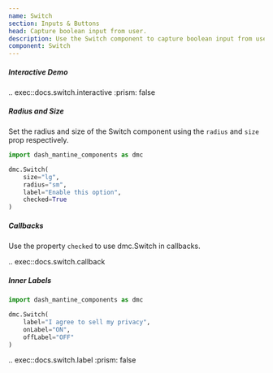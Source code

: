 ```yaml
---
name: Switch
section: Inputs & Buttons
head: Capture boolean input from user.
description: Use the Switch component to capture boolean input from user.
component: Switch
---
```


##### Interactive Demo

.. exec::docs.switch.interactive
    :prism: false

##### Radius and Size

Set the radius and size of the Switch component using the `radius` and `size` prop respectively.

```python
import dash_mantine_components as dmc

dmc.Switch(
    size="lg",
    radius="sm",
    label="Enable this option",
    checked=True
)
```

##### Callbacks

Use the property `checked` to use dmc.Switch in callbacks.

.. exec::docs.switch.callback

##### Inner Labels

```python
import dash_mantine_components as dmc

dmc.Switch(
    label="I agree to sell my privacy",
    onLabel="ON",
    offLabel="OFF"
)
```

.. exec::docs.switch.label
    :prism: false

